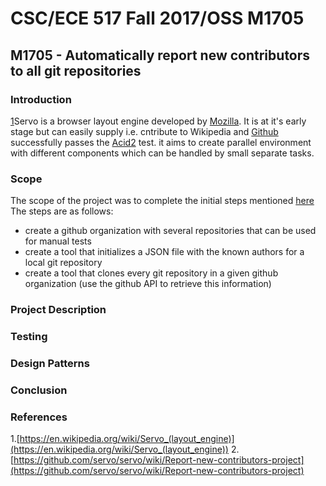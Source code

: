 
# CSC/ECE 517 Fall 2017/OSS M1705
## M1705 - Automatically report new contributors to all git repositories

### Introduction
 [1](https://en.wikipedia.org/wiki/Servo_(layout_engine))Servo is a browser layout engine developed by [Mozilla](https://en.wikipedia.org/wiki/Mozilla). It is at it's early stage but can easily supply i.e. cntribute to Wikipedia and [Github](https://en.wikipedia.org/wiki/GitHub) successfully passes the [Acid2](https://en.wikipedia.org/wiki/Acid2) test. it aims to create parallel environment with different components which can be handled by small separate tasks.

### Scope
The scope of the project was to complete the initial steps mentioned [here](https://github.com/servo/servo/wiki/Report-new-contributors-project)
The steps are as follows: 
 - create a github organization with several repositories that can be used for manual tests
 - create a tool that initializes a JSON file with the known authors for a local git repository
 - create a tool that clones every git repository in a given github organization (use the github API to retrieve this information)

### Project Description

### Testing

### Design Patterns

### Conclusion

### References
 1.[https://en.wikipedia.org/wiki/Servo_(layout_engine)](https://en.wikipedia.org/wiki/Servo_(layout_engine))
 2.[https://github.com/servo/servo/wiki/Report-new-contributors-project](https://github.com/servo/servo/wiki/Report-new-contributors-project)
